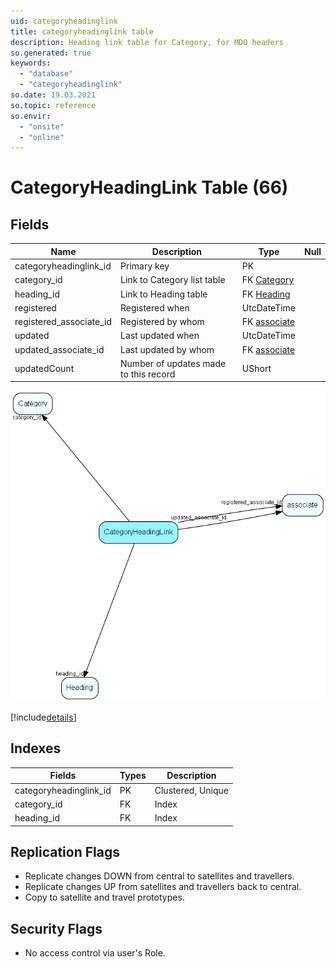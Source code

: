 ```yaml
---
uid: categoryheadinglink
title: categoryheadinglink table
description: Heading link table for Category, for MDO headers
so.generated: true
keywords:
  - "database"
  - "categoryheadinglink"
so.date: 19.03.2021
so.topic: reference
so.envir:
  - "onsite"
  - "online"
---
```


# CategoryHeadingLink Table (66)

## Fields

| Name | Description | Type | Null |
|------|-------------|------|:----:|
|categoryheadinglink\_id|Primary key|PK| |
|category\_id|Link to Category list table|FK [Category](Category.md)| |
|heading\_id|Link to Heading table|FK [Heading](Heading.md)| |
|registered|Registered when|UtcDateTime| |
|registered\_associate\_id|Registered by whom|FK [associate](associate.md)| |
|updated|Last updated when|UtcDateTime| |
|updated\_associate\_id|Last updated by whom|FK [associate](associate.md)| |
|updatedCount|Number of updates made to this record|UShort| |


![CategoryHeadingLink table relationship diagram](media\CategoryHeadingLink.png)

[!include[details](./includes/CategoryHeadingLink.md)]

## Indexes

| Fields | Types | Description |
|--------|-------|-------------|
|categoryheadinglink\_id |PK |Clustered, Unique |
|category\_id |FK |Index |
|heading\_id |FK |Index |

## Replication Flags

* Replicate changes DOWN from central to satellites and travellers.
* Replicate changes UP from satellites and travellers back to central.
* Copy to satellite and travel prototypes.

## Security Flags

* No access control via user's Role.

